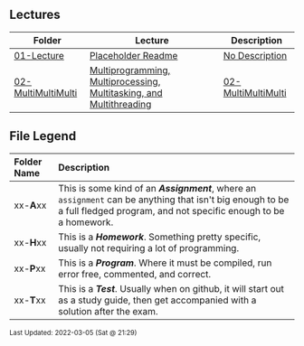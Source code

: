 ## Lectures
| Folder | Lecture | Description|
 | ------------|------------|------------|
 | [01-Lecture](https://github.com/rugbyprof/5143-Operating-Systems/tree/master/Lectures/01-Lecture) | [ Placeholder Readme ](https://github.com/rugbyprof/5143-Operating-Systems/tree/master/Lectures/01-Lecture) | [ No Description](https://github.com/rugbyprof/5143-Operating-Systems/tree/master/Lectures/01-Lecture) | [N/A](https://github.com/rugbyprof/5143-Operating-Systems/tree/master/Lectures/01-Lecture) |
 | [02-MultiMultiMulti](https://github.com/rugbyprof/5143-Operating-Systems/tree/master/Lectures/02-MultiMultiMulti) | [ Multiprogramming, Multiprocessing, Multitasking, and Multithreading](https://github.com/rugbyprof/5143-Operating-Systems/tree/master/Lectures/02-MultiMultiMulti) | [02-MultiMultiMulti](https://github.com/rugbyprof/5143-Operating-Systems/tree/master/Lectures/02-MultiMultiMulti) | [ Multiprogramming](https://github.com/rugbyprof/5143-Operating-Systems/tree/master/Lectures/02-MultiMultiMulti) | [02-MultiMultiMulti](https://github.com/rugbyprof/5143-Operating-Systems/tree/master/Lectures/02-MultiMultiMulti) | [ Multiprocessing](https://github.com/rugbyprof/5143-Operating-Systems/tree/master/Lectures/02-MultiMultiMulti) | [02-MultiMultiMulti](https://github.com/rugbyprof/5143-Operating-Systems/tree/master/Lectures/02-MultiMultiMulti) | [ Multitasking](https://github.com/rugbyprof/5143-Operating-Systems/tree/master/Lectures/02-MultiMultiMulti) | [02-MultiMultiMulti](https://github.com/rugbyprof/5143-Operating-Systems/tree/master/Lectures/02-MultiMultiMulti) | [ Multithreading](https://github.com/rugbyprof/5143-Operating-Systems/tree/master/Lectures/02-MultiMultiMulti) | [02-MultiMultiMulti](https://github.com/rugbyprof/5143-Operating-Systems/tree/master/Lectures/02-MultiMultiMulti) | [ Terms](https://github.com/rugbyprof/5143-Operating-Systems/tree/master/Lectures/02-MultiMultiMulti) | [N/A](https://github.com/rugbyprof/5143-Operating-Systems/tree/master/Lectures/02-MultiMultiMulti) |
 
    
## File Legend

| Folder Name | Description |
|:-----------|:-------------|
|xx-**A**xx | This is some kind of an ***Assignment***, where an `assignment` can be anything that isn't big enough to be a full fledged program, and not specific enough to be a homework. |
|xx-**H**xx | This is a ***Homework***. Something pretty specific, usually not requiring a lot of programming. |
|xx-**P**xx | This is a ***Program***. Where it must be compiled, run error free, commented, and correct. |
|xx-**T**xx | This is a ***Test***. Usually when on github, it will start out as a study guide, then get accompanied with a solution after the exam. |

    
<sup>Last Updated: 2022-03-05 (Sat @ 21:29)</sup>